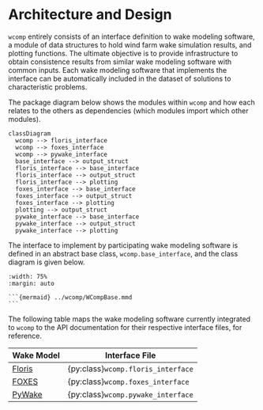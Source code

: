 
# Architecture and Design

`wcomp` entirely consists of an interface definition to wake modeling software, a module of data
structures to hold wind farm wake simulation results, and plotting functions.
The ultimate objective is to provide infrastructure to obtain consistence results from
similar wake modeling software with common inputs.
Each wake modeling software that implements the interface can be automatically included in
the dataset of solutions to characteristic problems.

The package diagram below shows the modules within `wcomp` and how each relates to the
others as dependencies (which modules import which other modules).

```{mermaid}
classDiagram
  wcomp --> floris_interface
  wcomp --> foxes_interface
  wcomp --> pywake_interface
  base_interface --> output_struct
  floris_interface --> base_interface
  floris_interface --> output_struct
  floris_interface --> plotting
  foxes_interface --> base_interface
  foxes_interface --> output_struct
  foxes_interface --> plotting
  plotting --> output_struct
  pywake_interface --> base_interface
  pywake_interface --> output_struct
  pywake_interface --> plotting
```

The interface to implement by participating wake modeling software is defined in an abstract
base class, `wcomp.base_interface`, and the class diagram is given below.

````{card} WCompBase Class Diagram
:width: 75%
:margin: auto

```{mermaid} ../wcomp/WCompBase.mmd
```
````

The following table maps the wake modeling software currently integrated to `wcomp` to the
API documentation for their respective interface files, for reference.

| Wake Model | Interface File |
|------------|----------------|
| [Floris](https://github.com/NREL/floris) | {py:class}`wcomp.floris_interface` |
| [FOXES](https://github.com/FraunhoferIWES/foxes) | {py:class}`wcomp.foxes_interface` |
| [PyWake](https://gitlab.windenergy.dtu.dk/TOPFARM/PyWake) | {py:class}`wcomp.pywake_interface` |

<!-- ```{autoclasstree} wcomp.base_interface
``` -->

<!-- ```{mermaid} ../wcomp/classes.mmd
:zoom:
``` -->
